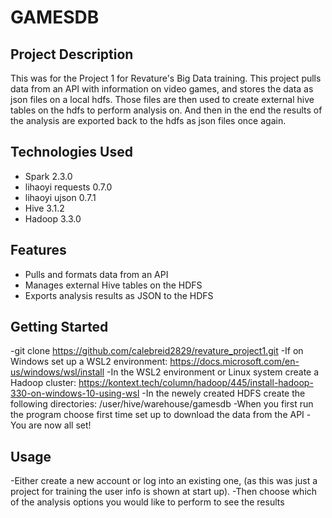 
# GAMESDB

## Project Description

This was for the Project 1 for Revature's Big Data training. This project pulls data from an API with information on video games, and stores the data as json files on a local hdfs. Those files are then used to create external hive tables on the hdfs to perform analysis on. And then in the end the results of the analysis are exported back to the hdfs as json files once again.

## Technologies Used

* Spark 2.3.0
* lihaoyi requests 0.7.0
* lihaoyi ujson 0.7.1
* Hive 3.1.2
* Hadoop 3.3.0

## Features

* Pulls and formats data from an API
* Manages external Hive tables on the HDFS
* Exports analysis results as JSON to the HDFS

## Getting Started
   
-git clone https://github.com/calebreid2829/revature_project1.git
-If on Windows set up a WSL2 environment: https://docs.microsoft.com/en-us/windows/wsl/install
-In the WSL2 environment or Linux system create a Hadoop cluster: https://kontext.tech/column/hadoop/445/install-hadoop-330-on-windows-10-using-wsl
-In the newely created HDFS create the following directories: /user/hive/warehouse/gamesdb
-When you first run the program choose first time set up to download the data from the API
-You are now all set!

## Usage

-Either create a new account or log into an existing one, (as this was just a project for training the user info is shown at start up).
-Then choose which of the analysis options you would like to perform to see the results
